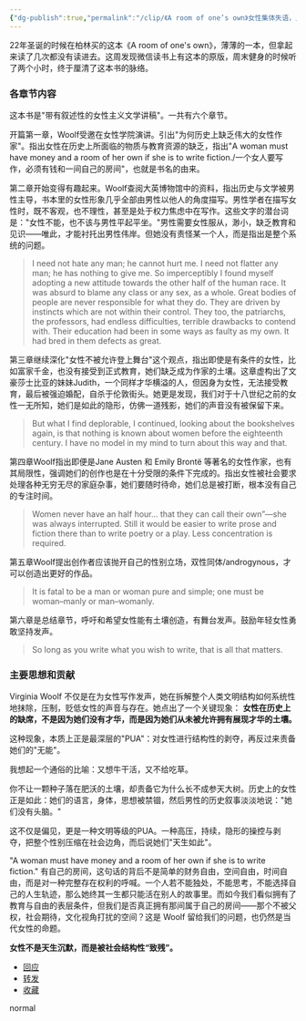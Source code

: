 ```yaml
---
{"dg-publish":true,"permalink":"/clip/《A room of one’s own》女性集体失语，人类史上最大规模的PUA/","title":"《A room of one’s own》女性集体失语，人类史上最大规模的PUA","created":"2025-06-21T17:59:43.599+08:00"}
---
```



22年圣诞的时候在柏林买的这本《A room of one's own》，薄薄的一本，但拿起来读了几次都没有读进去。这周发现微信读书上有这本的原版，周末健身的时候听了两个小时，终于厘清了这本书的脉络。

### 各章节内容

这本书是"带有叙述性的女性主义文学讲稿"。一共有六个章节。

开篇第一章，Woolf受邀在女性学院演讲。引出"为何历史上缺乏伟大的女性作家"。指出女性在历史上所面临的物质与教育资源的缺乏，指出"A woman must have money and a room of her own if she is to write fiction./一个女人要写作，必须有钱和一间自己的房间"，也就是书名的由来。

第二章开始变得有趣起来。Woolf查阅大英博物馆中的资料，指出历史与文学被男性主导，书本里的女性形象几乎全部由男性以他人的角度描写。男性学者在描写女性时，既不客观，也不理性，甚至是处于权力焦虑中在写作。这些文字的潜台词是："女性不能，也不该与男性平起平坐。"男性需要女性服从，渺小，缺乏教育和见识——唯此，才能衬托出男性伟岸。但她没有责怪某一个人，而是指出是整个系统的问题。

> I need not hate any man; he cannot hurt me. I need not flatter any man; he has nothing to give me. So imperceptibly I found myself adopting a new attitude towards the other half of the human race. It was absurd to blame any class or any sex, as a whole. Great bodies of people are never responsible for what they do. They are driven by instincts which are not within their control. They too, the patriarchs, the professors, had endless difficulties, terrible drawbacks to contend with. Their education had been in some ways as faulty as my own. It had bred in them defects as great.

第三章继续深化"女性不被允许登上舞台"这个观点，指出即使是有条件的女性，比如富家千金，也没有接受到正式教育，她们缺乏成为作家的土壤。这章虚构出了文豪莎士比亚的妹妹Judith，一个同样才华横溢的人，但因身为女性，无法接受教育，最后被强迫婚配，自杀于伦敦街头。她更是发现，我们对于十八世纪之前的女性一无所知，她们是如此的隐形，仿佛一道残影，她们的声音没有被保留下来。

> But what I find deplorable, I continued, looking about the bookshelves again, is that nothing is known about women before the eighteenth century. I have no model in my mind to turn about this way and that.

第四章Woolf指出即便是Jane Austen 和 Emily Brontë 等著名的女性作家，也有其局限性，强调她们的创作也是在十分受限的条件下完成的。指出女性被社会要求处理各种无穷无尽的家庭杂事，她们要随时待命，她们总是被打断，根本没有自己的专注时间。

> Women never have an half hour... that they can call their own”—she was always interrupted. Still it would be easier to write prose and fiction there than to write poetry or a play. Less concentration is required.

第五章Woolf提出创作者应该抛开自己的性别立场，双性同体/androgynous，才可以创造出更好的作品。

> It is fatal to be a man or woman pure and simple; one must be woman–manly or man–womanly.

第六章是总结章节，呼吁和希望女性能有土壤创造，有舞台发声。鼓励年轻女性勇敢坚持发声。

> So long as you write what you wish to write, that is all that matters.

### 主要思想和贡献

Virginia Woolf 不仅是在为女性写作发声，她在拆解整个人类文明结构如何系统性地抹除，压制，贬低女性的声音与存在。她点出了一个关键现象： **女性在历史上的缺席，不是因为她们没有才华，而是因为她们从未被允许拥有展现才华的土壤。**

这种现象，本质上正是最深层的"PUA"：对女性进行结构性的剥夺，再反过来责备她们的"无能"。

我想起一个通俗的比喻：又想牛干活，又不给吃草。

你不让一颗种子落在肥沃的土壤，却责备它为什么长不成参天大树。历史上的女性正是如此：她们的语言，身体，思想被禁锢，然后男性的历史叙事淡淡地说："她们没有头脑。"

这不仅是偏见，更是一种文明等级的PUA。一种高压，持续，隐形的操控与剥夺，把整个性别压缩在社会边角，而后说她们"天生如此"。

"A woman must have money and a room of her own if she is to write fiction." 有自己的房间，这句话的背后不是简单的财务自由，空间自由，时间自由，而是对一种完整存在权利的呼喊。一个人若不能独处，不能思考，不能选择自己的人生轨迹，那么她终其一生都只能活在别人的故事里。而如今我们看似拥有了教育与自由的表层条件，但我们是否真正拥有那间属于自己的房间——那个不被父权，社会期待，文化视角打扰的空间？这是 Woolf 留给我们的问题，也仍然是当代女性的命题。

**女性不是天生沉默，而是被社会结构性“致残”。**

- [回应](https://book.douban.com/review/16750581/)
- [转发](https://book.douban.com/review/16750581/?tab=recommendations#recommendations)
- [收藏](https://book.douban.com/review/16750581/?tab=collections#collections)

normal